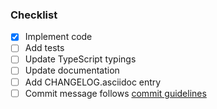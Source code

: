 <!--

Replace this comment with a description of what's being changed by this PR.

If this PR should close an issue, please add one of the magic keywords
(e.g. Fixes) followed by the issue number. For more info see:
https://help.github.com/articles/closing-issues-using-keywords/

-->

### Checklist

<!-- Potential tasks related to a new PR. Remove tasks that are not relevant -->

- [x] Implement code
- [ ] Add tests
- [ ] Update TypeScript typings
- [ ] Update documentation
- [ ] Add CHANGELOG.asciidoc entry
- [ ] Commit message follows [commit guidelines](https://github.com/elastic/apm-agent-nodejs/blob/master/CONTRIBUTING.md#commit-message-guidelines)
